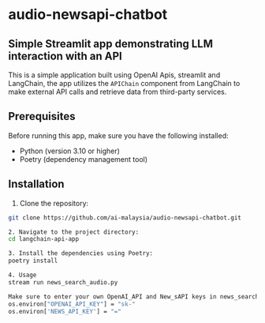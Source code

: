 # audio-newsapi-chatbot

## Simple Streamlit app demonstrating LLM interaction with an API

This is a simple application built using OpenAI Apis, streamlit and LangChain,  the app utilizes the `APIChain` component from LangChain to make external API calls and retrieve data from third-party services.

## Prerequisites

Before running this app, make sure you have the following installed:

- Python (version 3.10 or higher)
- Poetry (dependency management tool)

## Installation

1. Clone the repository:

```bash
git clone https://github.com/ai-malaysia/audio-newsapi-chatbot.git

2. Navigate to the project directory:
cd langchain-api-app

3. Install the dependencies using Poetry:
poetry install

4. Usage
stream run news_search_audio.py

Make sure to enter your own OpenAI_API and New_sAPI keys in news_search_audio
os.environ["OPENAI_API_KEY"] = "sk-"
os.environ['NEWS_API_KEY'] = "="

